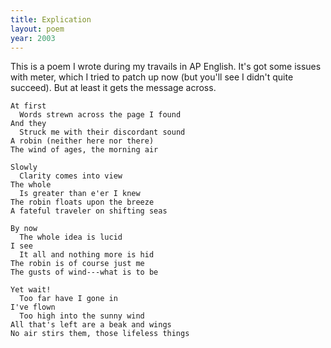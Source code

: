 ```yaml
---
title: Explication
layout: poem
year: 2003
---
```

This is a poem I wrote during my travails in AP English. It's got some issues with meter, which I tried to patch up now (but you'll see I didn't quite succeed). But at least it gets the message across.

    At first
      Words strewn across the page I found
    And they
      Struck me with their discordant sound
    A robin (neither here nor there)
    The wind of ages, the morning air

    Slowly
      Clarity comes into view
    The whole
      Is greater than e'er I knew
    The robin floats upon the breeze
    A fateful traveler on shifting seas

    By now
      The whole idea is lucid
    I see
      It all and nothing more is hid
    The robin is of course just me
    The gusts of wind---what is to be

    Yet wait!
      Too far have I gone in
    I've flown
      Too high into the sunny wind
    All that's left are a beak and wings
    No air stirs them, those lifeless things
